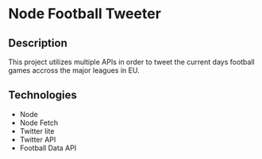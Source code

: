 # Node Football Tweeter

## Description

This project utilizes multiple APIs in order to tweet the current days football games accross the major leagues in EU.

## Technologies

-   Node
-   Node Fetch
-   Twitter lite
-   Twitter API
-   Football Data API
